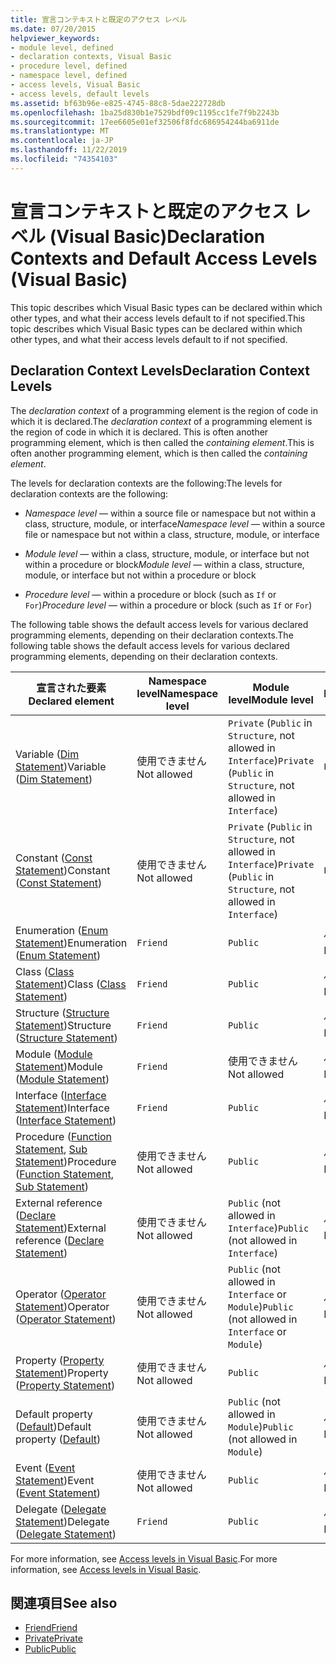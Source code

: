 ```yaml
---
title: 宣言コンテキストと既定のアクセス レベル
ms.date: 07/20/2015
helpviewer_keywords:
- module level, defined
- declaration contexts, Visual Basic
- procedure level, defined
- namespace level, defined
- access levels, Visual Basic
- access levels, default levels
ms.assetid: bf63b96e-e825-4745-88c8-5dae222728db
ms.openlocfilehash: 1ba25d830b1e7529bdf09c1195cc1fe7f9b2243b
ms.sourcegitcommit: 17ee6605e01ef32506f8fdc686954244ba6911de
ms.translationtype: MT
ms.contentlocale: ja-JP
ms.lasthandoff: 11/22/2019
ms.locfileid: "74354103"
---
```

# <a name="declaration-contexts-and-default-access-levels-visual-basic"></a><span data-ttu-id="706ac-102">宣言コンテキストと既定のアクセス レベル (Visual Basic)</span><span class="sxs-lookup"><span data-stu-id="706ac-102">Declaration Contexts and Default Access Levels (Visual Basic)</span></span>
<span data-ttu-id="706ac-103">This topic describes which Visual Basic types can be declared within which other types, and what their access levels default to if not specified.</span><span class="sxs-lookup"><span data-stu-id="706ac-103">This topic describes which Visual Basic types can be declared within which other types, and what their access levels default to if not specified.</span></span>  
  
## <a name="declaration-context-levels"></a><span data-ttu-id="706ac-104">Declaration Context Levels</span><span class="sxs-lookup"><span data-stu-id="706ac-104">Declaration Context Levels</span></span>  
 <span data-ttu-id="706ac-105">The *declaration context* of a programming element is the region of code in which it is declared.</span><span class="sxs-lookup"><span data-stu-id="706ac-105">The *declaration context* of a programming element is the region of code in which it is declared.</span></span> <span data-ttu-id="706ac-106">This is often another programming element, which is then called the *containing element*.</span><span class="sxs-lookup"><span data-stu-id="706ac-106">This is often another programming element, which is then called the *containing element*.</span></span>  
  
 <span data-ttu-id="706ac-107">The levels for declaration contexts are the following:</span><span class="sxs-lookup"><span data-stu-id="706ac-107">The levels for declaration contexts are the following:</span></span>  
  
- <span data-ttu-id="706ac-108">*Namespace level* — within a source file or namespace but not within a class, structure, module, or interface</span><span class="sxs-lookup"><span data-stu-id="706ac-108">*Namespace level* — within a source file or namespace but not within a class, structure, module, or interface</span></span>  
  
- <span data-ttu-id="706ac-109">*Module level* — within a class, structure, module, or interface but not within a procedure or block</span><span class="sxs-lookup"><span data-stu-id="706ac-109">*Module level* — within a class, structure, module, or interface but not within a procedure or block</span></span>  
  
- <span data-ttu-id="706ac-110">*Procedure level* — within a procedure or block (such as `If` or `For`)</span><span class="sxs-lookup"><span data-stu-id="706ac-110">*Procedure level* — within a procedure or block (such as `If` or `For`)</span></span>  
  
 <span data-ttu-id="706ac-111">The following table shows the default access levels for various declared programming elements, depending on their declaration contexts.</span><span class="sxs-lookup"><span data-stu-id="706ac-111">The following table shows the default access levels for various declared programming elements, depending on their declaration contexts.</span></span>  
  
|<span data-ttu-id="706ac-112">宣言された要素</span><span class="sxs-lookup"><span data-stu-id="706ac-112">Declared element</span></span>|<span data-ttu-id="706ac-113">Namespace level</span><span class="sxs-lookup"><span data-stu-id="706ac-113">Namespace level</span></span>|<span data-ttu-id="706ac-114">Module level</span><span class="sxs-lookup"><span data-stu-id="706ac-114">Module level</span></span>|<span data-ttu-id="706ac-115">Procedure level</span><span class="sxs-lookup"><span data-stu-id="706ac-115">Procedure level</span></span>|  
|----------------------|---------------------|------------------|---------------------|  
|<span data-ttu-id="706ac-116">Variable ([Dim Statement](../../../visual-basic/language-reference/statements/dim-statement.md))</span><span class="sxs-lookup"><span data-stu-id="706ac-116">Variable ([Dim Statement](../../../visual-basic/language-reference/statements/dim-statement.md))</span></span>|<span data-ttu-id="706ac-117">使用できません</span><span class="sxs-lookup"><span data-stu-id="706ac-117">Not allowed</span></span>|<span data-ttu-id="706ac-118">`Private` (`Public` in `Structure`, not allowed in `Interface`)</span><span class="sxs-lookup"><span data-stu-id="706ac-118">`Private` (`Public` in `Structure`, not allowed in `Interface`)</span></span>|`Public`|  
|<span data-ttu-id="706ac-119">Constant ([Const Statement](../../../visual-basic/language-reference/statements/const-statement.md))</span><span class="sxs-lookup"><span data-stu-id="706ac-119">Constant ([Const Statement](../../../visual-basic/language-reference/statements/const-statement.md))</span></span>|<span data-ttu-id="706ac-120">使用できません</span><span class="sxs-lookup"><span data-stu-id="706ac-120">Not allowed</span></span>|<span data-ttu-id="706ac-121">`Private` (`Public` in `Structure`, not allowed in `Interface`)</span><span class="sxs-lookup"><span data-stu-id="706ac-121">`Private` (`Public` in `Structure`, not allowed in `Interface`)</span></span>|`Public`|  
|<span data-ttu-id="706ac-122">Enumeration ([Enum Statement](../../../visual-basic/language-reference/statements/enum-statement.md))</span><span class="sxs-lookup"><span data-stu-id="706ac-122">Enumeration ([Enum Statement](../../../visual-basic/language-reference/statements/enum-statement.md))</span></span>|`Friend`|`Public`|<span data-ttu-id="706ac-123">使用できません</span><span class="sxs-lookup"><span data-stu-id="706ac-123">Not allowed</span></span>|  
|<span data-ttu-id="706ac-124">Class ([Class Statement](../../../visual-basic/language-reference/statements/class-statement.md))</span><span class="sxs-lookup"><span data-stu-id="706ac-124">Class ([Class Statement](../../../visual-basic/language-reference/statements/class-statement.md))</span></span>|`Friend`|`Public`|<span data-ttu-id="706ac-125">使用できません</span><span class="sxs-lookup"><span data-stu-id="706ac-125">Not allowed</span></span>|  
|<span data-ttu-id="706ac-126">Structure ([Structure Statement](../../../visual-basic/language-reference/statements/structure-statement.md))</span><span class="sxs-lookup"><span data-stu-id="706ac-126">Structure ([Structure Statement](../../../visual-basic/language-reference/statements/structure-statement.md))</span></span>|`Friend`|`Public`|<span data-ttu-id="706ac-127">使用できません</span><span class="sxs-lookup"><span data-stu-id="706ac-127">Not allowed</span></span>|  
|<span data-ttu-id="706ac-128">Module ([Module Statement](../../../visual-basic/language-reference/statements/module-statement.md))</span><span class="sxs-lookup"><span data-stu-id="706ac-128">Module ([Module Statement](../../../visual-basic/language-reference/statements/module-statement.md))</span></span>|`Friend`|<span data-ttu-id="706ac-129">使用できません</span><span class="sxs-lookup"><span data-stu-id="706ac-129">Not allowed</span></span>|<span data-ttu-id="706ac-130">使用できません</span><span class="sxs-lookup"><span data-stu-id="706ac-130">Not allowed</span></span>|  
|<span data-ttu-id="706ac-131">Interface ([Interface Statement](../../../visual-basic/language-reference/statements/interface-statement.md))</span><span class="sxs-lookup"><span data-stu-id="706ac-131">Interface ([Interface Statement](../../../visual-basic/language-reference/statements/interface-statement.md))</span></span>|`Friend`|`Public`|<span data-ttu-id="706ac-132">使用できません</span><span class="sxs-lookup"><span data-stu-id="706ac-132">Not allowed</span></span>|  
|<span data-ttu-id="706ac-133">Procedure ([Function Statement](../../../visual-basic/language-reference/statements/function-statement.md), [Sub Statement](../../../visual-basic/language-reference/statements/sub-statement.md))</span><span class="sxs-lookup"><span data-stu-id="706ac-133">Procedure ([Function Statement](../../../visual-basic/language-reference/statements/function-statement.md), [Sub Statement](../../../visual-basic/language-reference/statements/sub-statement.md))</span></span>|<span data-ttu-id="706ac-134">使用できません</span><span class="sxs-lookup"><span data-stu-id="706ac-134">Not allowed</span></span>|`Public`|<span data-ttu-id="706ac-135">使用できません</span><span class="sxs-lookup"><span data-stu-id="706ac-135">Not allowed</span></span>|  
|<span data-ttu-id="706ac-136">External reference ([Declare Statement](../../../visual-basic/language-reference/statements/declare-statement.md))</span><span class="sxs-lookup"><span data-stu-id="706ac-136">External reference ([Declare Statement](../../../visual-basic/language-reference/statements/declare-statement.md))</span></span>|<span data-ttu-id="706ac-137">使用できません</span><span class="sxs-lookup"><span data-stu-id="706ac-137">Not allowed</span></span>|<span data-ttu-id="706ac-138">`Public` (not allowed in `Interface`)</span><span class="sxs-lookup"><span data-stu-id="706ac-138">`Public` (not allowed in `Interface`)</span></span>|<span data-ttu-id="706ac-139">使用できません</span><span class="sxs-lookup"><span data-stu-id="706ac-139">Not allowed</span></span>|  
|<span data-ttu-id="706ac-140">Operator ([Operator Statement](../../../visual-basic/language-reference/statements/operator-statement.md))</span><span class="sxs-lookup"><span data-stu-id="706ac-140">Operator ([Operator Statement](../../../visual-basic/language-reference/statements/operator-statement.md))</span></span>|<span data-ttu-id="706ac-141">使用できません</span><span class="sxs-lookup"><span data-stu-id="706ac-141">Not allowed</span></span>|<span data-ttu-id="706ac-142">`Public` (not allowed in `Interface` or `Module`)</span><span class="sxs-lookup"><span data-stu-id="706ac-142">`Public` (not allowed in `Interface` or `Module`)</span></span>|<span data-ttu-id="706ac-143">使用できません</span><span class="sxs-lookup"><span data-stu-id="706ac-143">Not allowed</span></span>|  
|<span data-ttu-id="706ac-144">Property ([Property Statement](../../../visual-basic/language-reference/statements/property-statement.md))</span><span class="sxs-lookup"><span data-stu-id="706ac-144">Property ([Property Statement](../../../visual-basic/language-reference/statements/property-statement.md))</span></span>|<span data-ttu-id="706ac-145">使用できません</span><span class="sxs-lookup"><span data-stu-id="706ac-145">Not allowed</span></span>|`Public`|<span data-ttu-id="706ac-146">使用できません</span><span class="sxs-lookup"><span data-stu-id="706ac-146">Not allowed</span></span>|  
|<span data-ttu-id="706ac-147">Default property ([Default](../../../visual-basic/language-reference/modifiers/default.md))</span><span class="sxs-lookup"><span data-stu-id="706ac-147">Default property ([Default](../../../visual-basic/language-reference/modifiers/default.md))</span></span>|<span data-ttu-id="706ac-148">使用できません</span><span class="sxs-lookup"><span data-stu-id="706ac-148">Not allowed</span></span>|<span data-ttu-id="706ac-149">`Public` (not allowed in `Module`)</span><span class="sxs-lookup"><span data-stu-id="706ac-149">`Public` (not allowed in `Module`)</span></span>|<span data-ttu-id="706ac-150">使用できません</span><span class="sxs-lookup"><span data-stu-id="706ac-150">Not allowed</span></span>|  
|<span data-ttu-id="706ac-151">Event ([Event Statement](../../../visual-basic/language-reference/statements/event-statement.md))</span><span class="sxs-lookup"><span data-stu-id="706ac-151">Event ([Event Statement](../../../visual-basic/language-reference/statements/event-statement.md))</span></span>|<span data-ttu-id="706ac-152">使用できません</span><span class="sxs-lookup"><span data-stu-id="706ac-152">Not allowed</span></span>|`Public`|<span data-ttu-id="706ac-153">使用できません</span><span class="sxs-lookup"><span data-stu-id="706ac-153">Not allowed</span></span>|  
|<span data-ttu-id="706ac-154">Delegate ([Delegate Statement](../../../visual-basic/language-reference/statements/delegate-statement.md))</span><span class="sxs-lookup"><span data-stu-id="706ac-154">Delegate ([Delegate Statement](../../../visual-basic/language-reference/statements/delegate-statement.md))</span></span>|`Friend`|`Public`|<span data-ttu-id="706ac-155">使用できません</span><span class="sxs-lookup"><span data-stu-id="706ac-155">Not allowed</span></span>|  
  
 <span data-ttu-id="706ac-156">For more information, see [Access levels in Visual Basic](../../../visual-basic/programming-guide/language-features/declared-elements/access-levels.md).</span><span class="sxs-lookup"><span data-stu-id="706ac-156">For more information, see [Access levels in Visual Basic](../../../visual-basic/programming-guide/language-features/declared-elements/access-levels.md).</span></span>  
  
## <a name="see-also"></a><span data-ttu-id="706ac-157">関連項目</span><span class="sxs-lookup"><span data-stu-id="706ac-157">See also</span></span>

- [<span data-ttu-id="706ac-158">Friend</span><span class="sxs-lookup"><span data-stu-id="706ac-158">Friend</span></span>](../../../visual-basic/language-reference/modifiers/friend.md)
- [<span data-ttu-id="706ac-159">Private</span><span class="sxs-lookup"><span data-stu-id="706ac-159">Private</span></span>](../../../visual-basic/language-reference/modifiers/private.md)
- [<span data-ttu-id="706ac-160">Public</span><span class="sxs-lookup"><span data-stu-id="706ac-160">Public</span></span>](../../../visual-basic/language-reference/modifiers/public.md)
